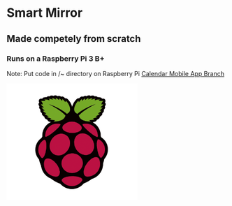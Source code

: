 # Smart Mirror
## **Made competely from scratch**
### Runs on a Raspberry Pi 3 B+
Note: Put code in /~ directory on Raspberry Pi 
[Calendar Mobile App Branch](https://github.com/Ryan-Awad/Smart-Mirror/tree/mobile-calendar-app)

<img src='images/rpi.png' width='300px'>
